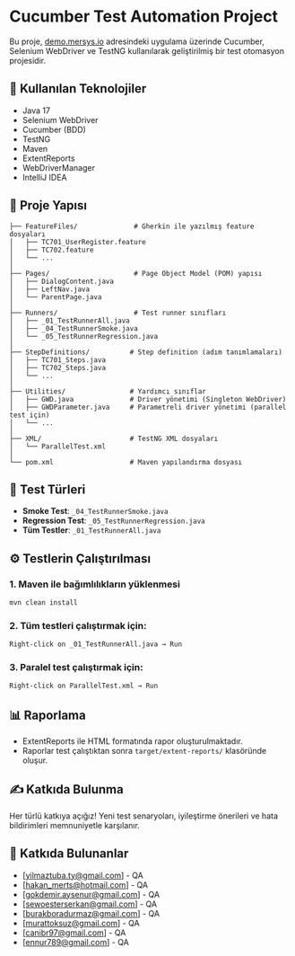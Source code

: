# Cucumber Test Automation Project

Bu proje, [demo.mersys.io](https://demo.mersys.io) adresindeki uygulama üzerinde Cucumber, Selenium WebDriver ve TestNG kullanılarak geliştirilmiş bir test otomasyon projesidir.

## 🚀 Kullanılan Teknolojiler

- Java 17
- Selenium WebDriver
- Cucumber (BDD)
- TestNG
- Maven
- ExtentReports
- WebDriverManager
- IntelliJ IDEA

## 📁 Proje Yapısı

```plaintext
├── FeatureFiles/              # Gherkin ile yazılmış feature dosyaları
│   ├── TC701_UserRegister.feature
│   ├── TC702.feature
│   └── ...
│
├── Pages/                     # Page Object Model (POM) yapısı
│   ├── DialogContent.java
│   ├── LeftNav.java
│   └── ParentPage.java
│
├── Runners/                   # Test runner sınıfları
│   ├── _01_TestRunnerAll.java
│   ├── _04_TestRunnerSmoke.java
│   └── _05_TestRunnerRegression.java
│
├── StepDefinitions/          # Step definition (adım tanımlamaları)
│   ├── TC701_Steps.java
│   ├── TC702_Steps.java
│   └── ...
│
├── Utilities/                # Yardımcı sınıflar
│   ├── GWD.java              # Driver yönetimi (Singleton WebDriver)
│   ├── GWDParameter.java     # Parametreli driver yönetimi (parallel test için)
│   └── ...
│
├── XML/                      # TestNG XML dosyaları
│   └── ParallelTest.xml
│
└── pom.xml                   # Maven yapılandırma dosyası
```

## 🧪 Test Türleri

- **Smoke Test**: `_04_TestRunnerSmoke.java`
- **Regression Test**: `_05_TestRunnerRegression.java`
- **Tüm Testler**: `_01_TestRunnerAll.java`

## ⚙️ Testlerin Çalıştırılması

### 1. Maven ile bağımlılıkların yüklenmesi
```bash
mvn clean install
```

### 2. Tüm testleri çalıştırmak için:
```bash
Right-click on _01_TestRunnerAll.java → Run
```

### 3. Paralel test çalıştırmak için:
```bash
Right-click on ParallelTest.xml → Run
```

## 📊 Raporlama

- ExtentReports ile HTML formatında rapor oluşturulmaktadır.
- Raporlar test çalıştıktan sonra `target/extent-reports/` klasöründe oluşur.

## ✍️ Katkıda Bulunma

Her türlü katkıya açığız! Yeni test senaryoları, iyileştirme önerileri ve hata bildirimleri memnuniyetle karşılanır.

## 👥 Katkıda Bulunanlar

- [yilmaztuba.ty@gmail.com] - QA
- [hakan_merts@hotmail.com] - QA
- [gokdemir.aysenur@gmail.com] - QA
- [sewoesterserkan@gmail.com] - QA
- [burakboradurmaz@gmail.com] - QA
- [murattoksuz@gmail.com] - QA
- [canibr97@gmail.com] - QA
- [ennur789@gmail.com] - QA